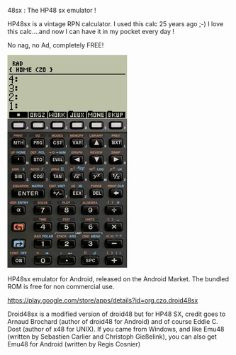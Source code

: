 48sx : The HP48 sx emulator !

HP48sx is a vintage RPN calculator. I used this calc 25 years ago ;-) I love this calc....and now I can have it in my pocket every day !

No nag, no Ad, completely FREE!


![ScreeShot](store/play/1.42/OnePlus5_1_small.jpg)

HP48sx emulator for Android, released on the Android Market. The bundled ROM is free for non commercial use.

https://play.google.com/store/apps/details?id=org.czo.droid48sx

Droid48sx is a modified version of droid48 but for HP48 SX, credit goes to Arnaud Brochard (author of droid48 for Android)
and of course Eddie C. Dost (author of x48 for UNIX). If you came from Windows, and like Emu48 (written by Sebastien Carlier
and Christoph Gießelink), you can also get Emu48 for Android (written by Regis Cosnier)
